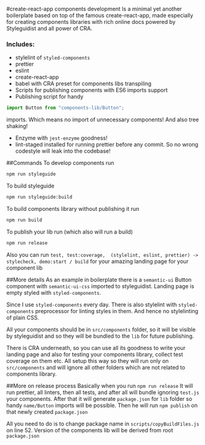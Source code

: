 #create-react-app components development
Is a minimal yet another  boilerplate based on top of the famous 
create-react-app, made especially for creating components libraries with 
rich online docs powered by Styleguidist and all power of CRA.
 
 ### Includes: 
 - stylelint of `styled-components` 
 - prettier 
 - eslint
 - create-react-app 
 - babel with CRA preset for components libs transpiling
 - Scripts for publishing components with ES6 imports support
 - Publishing script for handy 
 ```javascript 
 import Button from "components-lib/Button";
 ``` 
 imports. Which means no import of unnecessary components! 
 And also tree shaking!
 - Enzyme with `jest-enzyme` goodness!
 - lint-staged installed for running prettier before any commit. 
 So no wrong codestyle will leak into the codebase!

##Commands
To develop components run
```bash
npm run styleguide 
```

To build styleguide 
```bash
npm run styleguide:build
```

To build components library without publishing it run
```bash
npm run build
```

To publish your lib run (which also will run a build)
```bash
npm run release
```

Also you can run `test, test:coverage, 
(stylelint, eslint, prettier) -> stylecheck, demo:start / build` for your 
amazing landing page for your component lib

##More details
As an example in boilerplate there is a `semantic-ui` Button component
with `semantic-ui-css` imported to styleguidist.
Landing page is empty styled with `styled-components`.

Since I use `styled-components` every day. There is also stylelint with 
`styled-components` preprocessor for linting styles in them. And hence 
no stylelinting of plain CSS.

All your components should be in `src/components` folder, so it will be visible
by styleguidist and so they will be bundled to the `lib` for future publishing.

There is CRA underneath, so you can use all its goodness to write your landing page
and also for testing your components library, collect test coverage on them etc.
All setup this way so they will run only on `src/components` and will ignore all other 
folders which are not related to components library.

##More on release process
Basically when you run `npm run release`
It will run prettier, all linters, then all tests, and after all will bundle
ignoring `test.js` your components. After that it will generate `package.json` for
`lib` folder so handy `name/Button` imports will be possible. Then he will run `npm publish` 
on that newly created `package.json`

All you need to do is to change package name in `scripts/copyBuildFiles.js` on line 52.
Version of the components lib will be derived from root `package.json`
